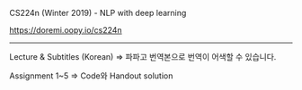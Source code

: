 CS224n (Winter 2019) - NLP with deep learning

https://doremi.oopy.io/cs224n

------------------------------------------------------------
Lecture & Subtitles (Korean)
=> 파파고 번역본으로 번역이 어색할 수 있습니다.

Assignment 1~5
=> Code와 Handout solution

